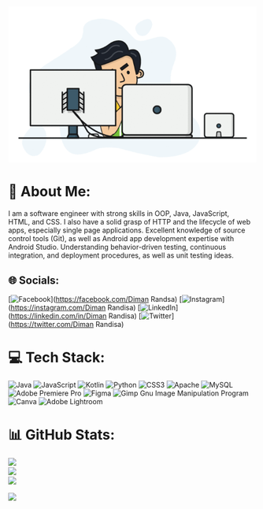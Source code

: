 [![MasterHead](https://raw.githubusercontent.com/rajpratyush/rajpratyush/master/me_1.gif)](https://DimiyaJr.io)
# 💫 About Me:
I am a software engineer with strong skills in OOP, Java, JavaScript, <br>HTML, and CSS. I also have a solid grasp of HTTP and the lifecycle of web <br>apps, especially single page applications. Excellent knowledge of source <br>control tools (Git), as well as Android app development expertise with <br>Android Studio. Understanding behavior-driven testing, continuous <br>integration, and deployment procedures, as well as unit testing ideas.


## 🌐 Socials:
[![Facebook](https://img.shields.io/badge/Facebook-%231877F2.svg?logo=Facebook&logoColor=white)](https://facebook.com/Diman Randsa) [![Instagram](https://img.shields.io/badge/Instagram-%23E4405F.svg?logo=Instagram&logoColor=white)](https://instagram.com/Diman Randisa) [![LinkedIn](https://img.shields.io/badge/LinkedIn-%230077B5.svg?logo=linkedin&logoColor=white)](https://linkedin.com/in/Diman Randisa) [![Twitter](https://img.shields.io/badge/Twitter-%231DA1F2.svg?logo=Twitter&logoColor=white)](https://twitter.com/Diman Randisa) 

# 💻 Tech Stack:
![Java](https://img.shields.io/badge/java-%23ED8B00.svg?style=flat&logo=java&logoColor=white) ![JavaScript](https://img.shields.io/badge/javascript-%23323330.svg?style=flat&logo=javascript&logoColor=%23F7DF1E) ![Kotlin](https://img.shields.io/badge/kotlin-%230095D5.svg?style=flat&logo=kotlin&logoColor=white) ![Python](https://img.shields.io/badge/python-3670A0?style=flat&logo=python&logoColor=ffdd54) ![CSS3](https://img.shields.io/badge/css3-%231572B6.svg?style=flat&logo=css3&logoColor=white) ![Apache](https://img.shields.io/badge/apache-%23D42029.svg?style=flat&logo=apache&logoColor=white) ![MySQL](https://img.shields.io/badge/mysql-%2300f.svg?style=flat&logo=mysql&logoColor=white) ![Adobe Premiere Pro](https://img.shields.io/badge/Adobe%20Premiere%20Pro-9999FF.svg?style=flat&logo=Adobe%20Premiere%20Pro&logoColor=white) 	![Figma](https://img.shields.io/badge/figma-%23F24E1E.svg?style=flat&logo=figma&logoColor=white) ![Gimp Gnu Image Manipulation Program](https://img.shields.io/badge/Gimp-657D8B?style=flat&logo=gimp&logoColor=FFFFFF) ![Canva](https://img.shields.io/badge/Canva-%2300C4CC.svg?style=flat&logo=Canva&logoColor=white) ![Adobe Lightroom](https://img.shields.io/badge/Adobe%20Lightroom-31A8FF.svg?style=flat&logo=Adobe%20Lightroom&logoColor=white)
# 📊 GitHub Stats:
![](https://github-readme-stats.vercel.app/api?username=DimiyaJr&theme=radical&hide_border=false&include_all_commits=false&count_private=false)<br/>
![](https://github-readme-streak-stats.herokuapp.com/?user=DimiyaJr&theme=radical&hide_border=false)<br/>
![](https://github-readme-stats.vercel.app/api/top-langs/?username=DimiyaJr&theme=radical&hide_border=false&include_all_commits=false&count_private=false&layout=compact)


[![](https://visitcount.itsvg.in/api?id=DimiyaJr&icon=2&color=1)](https://visitcount.itsvg.in)

